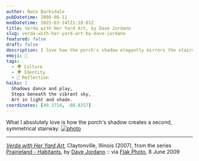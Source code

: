 ```yaml
---
author: Nate Barksdale
pubDatetime: 2009-06-11
modDatetime: 2025-03-14T21:18:01Z
title: Verda with Her Yard Art, by Dave Jordano
slug: verda-with-her-yard-art-by-dave-jordano
featured: false
draft: false
description: I love how the porch's shadow elegantly mirrors the stairs below it.
emoji: 🏡
tags:
  - 🌍 Culture
  - 🌍 Identity
  - 🌅 Reflection
haiku: |
  Shadows dance and play,  
  Steps beneath the vibrant sky,  
  Art in light and shade.
coordinates: [40.3714, -88.8257]
---
```


What I absolutely love is how the porch's shadow creates a second, symmetrical stairway. [![photo](http://culture-making.com/media/1244084340.jpg)](http://flak-photo.my-expressions.com/archives/6333_1646490288/330606)

---

[_Verda with Her Yard Art_](https://www.google.com/search?q=%22_Verda%20with%20Her%20Yard%20Art_%22%20flak-photo.my-expressions.com), Claytonville, Illinois (2007), from the series [Prairieland - Habitants](https://www.google.com/search?q=%22Prairieland%20-%20Habitants%22%20davejordanophotography.com), by [Dave Jordano](https://www.google.com/search?q=%22Dave%20Jordano%22%20davejordanophotography.com) :: via [Flak Photo](https://www.google.com/search?q=%22Flak%20Photo%22%20flak-photo.my-expressions.com), 8 June 2009
